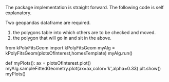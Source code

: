 The package implementation is straight forward.
The following code is self explanatory.

Two geopandas dataframe are required.
1. the polygons table into which others are to be checked and moved.
2. the polygon that will go in and sit in the above.

from kPolyFitsGeom import kPolyFitsGeom
myAlg = kPolyFitsGeom(plotsOfInterest,homesTemplate)
myAlg.run()

def myPlots():
    ax = plotsOfInterest.plot()
    myAlg.sampleFittedGeometry.plot(ax=ax,color='k',alpha=0.33)
    plt.show()
myPlots()